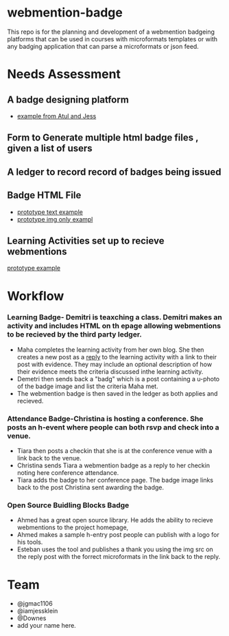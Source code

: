 # webmention-badge

This repo is for the planning and development of a webmention badgeing platforms that can be used in courses with microformats templates or with any badging application that can parse a microformats or json feed.

# Needs Assessment
## A badge designing platform
* [example from Atul and Jess](https://github.com/jgmac1106/badgemaker-prototype)
## Form to Generate multiple html badge files , given a list of users
## A ledger to record record of badges being issued
## Badge HTML File
* [prototype text example](https://github.com/jgmac1106/webmention-badges/blob/master/examplebadge.html)
* [prototype img only exampl](https://github.com/jgmac1106/webmention-badges/blob/master/imageonlybadge.html)
## Learning Activities set up to recieve webmentions
[prototype example](https://github.com/jgmac1106/webmention-badges/blob/master/learningactivityexample.html)

# Workflow
### Learning Badge- Demitri is teaxching a class. Demitri makes an activity and includes HTML on th epage allowing webmentions to be recieved by the third party ledger.

* Maha completes the learning activity from her own blog. She then creates a new post as a [reply](https://indieweb.org/reply)  to the learning activity with a link to their post with evidence. They may include an optional description of how their evidence meets the criteria discussed inthe learning activity.
* Demetri then sends back a "badg" which is a post containing a u-photo of the badge image and list the criteria Maha met. 
* The webmention badge is then saved in the ledger as both applies and recieved.

### Attendance Badge-Christina is hosting a conference. She posts an h-event where people can both rsvp and check into a venue.
* Tiara then posts a checkin that she is at the conference venue with a link back to the venue.
* Christina sends Tiara a webmention badge as a reply to her checkin noting here conference attendance.
* Tiara adds the badge to her conference page. The badge image links back to the post Christina sent awarding the badge.

### Open Source Buidling Blocks Badge
* Ahmed has a great open source library. He adds the ability to recieve webmentions to the project homepage,
* Ahmed makes a sample h-entry post people can publish with a logo for his tools.
* Esteban uses the tool and publishes a thank you using the img src on the reply post with the forrect microformats in the link back to the reply.

# Team
* @jgmac1106
* @iamjessklein
* @Downes
* add your name here.


